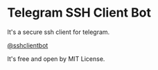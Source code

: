 # Telegram SSH Client Bot
It's a secure ssh client for telegram.

[@sshclientbot](telegram.me/sshclientbot)

It's free and open by MIT License.